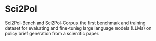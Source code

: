 # Sci2Pol
Sci2Pol-Bench and Sci2Pol-Corpus, the first benchmark and training dataset for evaluating and fine-tuning large language models (LLMs) on policy brief generation from a scientific paper.
